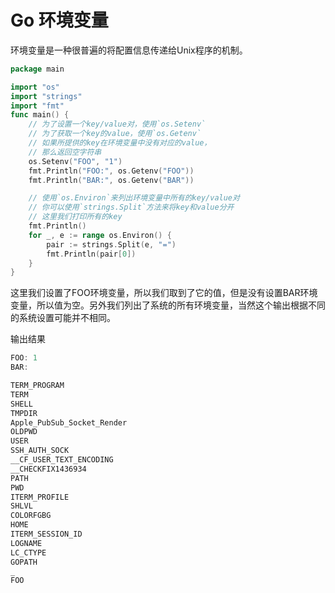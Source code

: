 # Go 环境变量
环境变量是一种很普遍的将配置信息传递给Unix程序的机制。
```go
package main

import "os"
import "strings"
import "fmt"
func main() {
	// 为了设置一个key/value对，使用`os.Setenv`
	// 为了获取一个key的value，使用`os.Getenv`
	// 如果所提供的key在环境变量中没有对应的value，
	// 那么返回空字符串
	os.Setenv("FOO", "1")
	fmt.Println("FOO:", os.Getenv("FOO"))
	fmt.Println("BAR:", os.Getenv("BAR"))

	// 使用`os.Environ`来列出环境变量中所有的key/value对
	// 你可以使用`strings.Split`方法来将key和value分开
	// 这里我们打印所有的key
	fmt.Println()
	for _, e := range os.Environ() {
		pair := strings.Split(e, "=")
		fmt.Println(pair[0])
	}
}
```
这里我们设置了FOO环境变量，所以我们取到了它的值，但是没有设置BAR环境变量，所以值为空。另外我们列出了系统的所有环境变量，当然这个输出根据不同的系统设置可能并不相同。

输出结果
```go
FOO: 1
BAR:

TERM_PROGRAM
TERM
SHELL
TMPDIR
Apple_PubSub_Socket_Render
OLDPWD
USER
SSH_AUTH_SOCK
__CF_USER_TEXT_ENCODING
__CHECKFIX1436934
PATH
PWD
ITERM_PROFILE
SHLVL
COLORFGBG
HOME
ITERM_SESSION_ID
LOGNAME
LC_CTYPE
GOPATH
_
FOO
```
